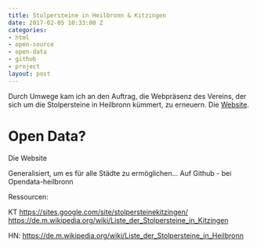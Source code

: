 ```yaml
---
title: Stolpersteine in Heilbronn & Kitzingen
date: 2017-02-05 10:33:00 Z
categories:
- html
- open-source
- open-data
- github
- project
layout: post
---
```


Durch Umwege kam ich an den Auftrag, die Webpräsenz des Vereins, der sich um die Stolpersteine in Heilbronn kümmert, zu erneuern. Die [Website](http://stolpersteine-heilbronn).

# Open Data?
Die Website 


Generalisiert, um es für alle Städte zu ermöglichen... Auf Github - bei Opendata-heilbronn

Ressourcen:

KT
https://sites.google.com/site/stolpersteinekitzingen/
https://de.m.wikipedia.org/wiki/Liste_der_Stolpersteine_in_Kitzingen

HN:
https://de.m.wikipedia.org/wiki/Liste_der_Stolpersteine_in_Heilbronn
